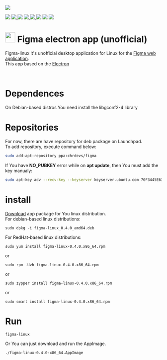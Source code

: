 <p>
	<img src="https://raw.githubusercontent.com/ChugunovRoman/figma-linux/master/images/figma-linux.jpg">
</p>

<p>
	<img src="https://img.shields.io/github/downloads/ChugunovRoman/figma-linux/total.svg" />
    <a href="https://github.com/ChugunovRoman/figma-linux/releases/latest">
        <img src="https://img.shields.io/github/release/ChugunovRoman/figma-linux.svg?label=latest%20release">
	</a>
	<img src="https://img.shields.io/github/last-commit/ChugunovRoman/figma-linux.svg">
    <a href="https://github.com/ChugunovRoman/figma-linux/issues">
        <img src="https://img.shields.io/github/issues/ChugunovRoman/figma-linux.svg">
	</a>
    <a href="https://github.com/ChugunovRoman/figma-linux/issues?q=is%3Aissue+is%3Aclosed">
        <img src="https://img.shields.io/github/issues-closed/ChugunovRoman/figma-linux.svg">
	</a>
	<img src="https://img.shields.io/github/languages/code-size/ChugunovRoman/figma-linux.svg">
	<img src="https://img.shields.io/github/repo-size/ChugunovRoman/figma-linux.svg">
    <a href="https://github.com/ChugunovRoman/figma-linux/stargazers">
		<img src="https://img.shields.io/github/stars/ChugunovRoman/figma-linux.svg?style=social&label=Stars">
	</a>
</p>


# <img src="https://raw.githubusercontent.com/ChugunovRoman/figma-linux/master/resources/icon/128x128.png" width="32"> Figma electron app (unofficial)

Figma-linux it's unofficial desktop application for Linux for the [Figma web application](https://figma.com). <br>
This app based on the [Electron](http://electron.atom.io)

<br>

# Dependences
On Debian-based distros You need install the libgconf2-4 library


# Repositories
For now, there are have repository for deb package on Launchpad. <br>
To add repository, execute command below:
```bash
sudo add-apt-repository ppa:chrdevs/figma
```
If You have **NO_PUBKEY** error while on **apt update**, then You must add the key manualy:
```bash
sudo apt-key adv --recv-key --keyserver keyserver.ubuntu.com 70F3445E637983CC
```

# install
[Download](https://github.com/ChugunovRoman/figma-linux/releases) app package for You linux distribution. <br>
For debian-based linux distributions:
```
sudo dpkg -i figma-linux_0.4.0_amd64.deb
```

For RedHat-based linux distributions:
```
sudo yum install figma-linux-0.4.0.x86_64.rpm
```
or
```
sudo rpm -Uvh figma-linux-0.4.0.x86_64.rpm
```
or
```
sudo zypper install figma-linux-0.4.0.x86_64.rpm
```
or
```
sudo smart install figma-linux-0.4.0.x86_64.rpm
```

# Run

```
figma-linux
```

Or You can just download and run the AppImage.

```
./figma-linux-0.4.0-x86_64.AppImage
```
